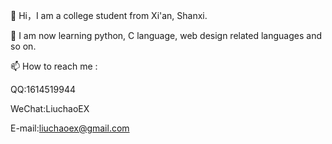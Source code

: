 👋   Hi，I am a college student from Xi'an, Shanxi.
  
🌱   I am now learning python, C language, web design related languages and so on.
  
📫   How to reach me :

  QQ:1614519944

  WeChat:LiuchaoEX

  E-mail:liuchaoex@gmail.com

